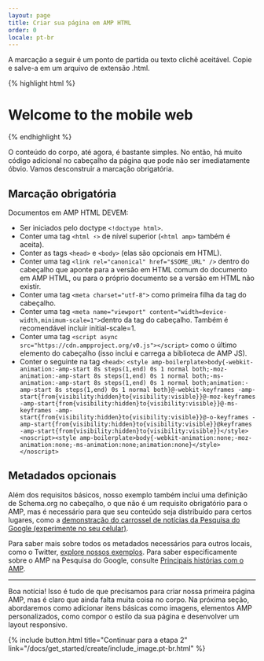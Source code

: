 ```yaml
---
layout: page
title: Criar sua página em AMP HTML
order: 0
locale: pt-br
---
```


A marcação a seguir é um ponto de partida ou texto clichê aceitável.
Copie e salve-a em um arquivo de extensão .html.

{% highlight html %}
<!doctype html>
<html amp lang="en">
  <head>
    <meta charset="utf-8">
    <title>Hello, AMPs</title>
    <link rel="canonical" href="http://example.ampproject.org/article-metadata.html" />
    <meta name="viewport" content="width=device-width,minimum-scale=1,initial-scale=1">
    <script type="application/ld+json">
      {
        "@context": "http://schema.org",
        "@type": "NewsArticle",
        "headline": "Open-source framework for publishing content",
        "datePublished": "2015-10-07T12:02:41Z",
        "image": [
          "logo.jpg"
        ]
      }
    </script>
    <style amp-boilerplate>body{-webkit-animation:-amp-start 8s steps(1,end) 0s 1 normal both;-moz-animation:-amp-start 8s steps(1,end) 0s 1 normal both;-ms-animation:-amp-start 8s steps(1,end) 0s 1 normal both;animation:-amp-start 8s steps(1,end) 0s 1 normal both}@-webkit-keyframes -amp-start{from{visibility:hidden}to{visibility:visible}}@-moz-keyframes -amp-start{from{visibility:hidden}to{visibility:visible}}@-ms-keyframes -amp-start{from{visibility:hidden}to{visibility:visible}}@-o-keyframes -amp-start{from{visibility:hidden}to{visibility:visible}}@keyframes -amp-start{from{visibility:hidden}to{visibility:visible}}</style><noscript><style amp-boilerplate>body{-webkit-animation:none;-moz-animation:none;-ms-animation:none;animation:none}</style></noscript>
    <script async src="https://cdn.ampproject.org/v0.js"></script>
  </head>
  <body>
    <h1>Welcome to the mobile web</h1>
  </body>
</html>
{% endhighlight %}

O conteúdo do corpo, até agora, é bastante simples. No então, há muito código adicional no cabeçalho da página que pode não ser imediatamente óbvio. Vamos desconstruir a marcação obrigatória.

## Marcação obrigatória

Documentos em AMP HTML DEVEM:

  - Ser iniciados pelo doctype `<!doctype html>`.
  - Conter uma tag `<html ⚡>` de nível superior (`<html amp>` também é aceita).
  - Conter as tags `<head>` e `<body>` (elas são opcionais em HTML).
  - Conter uma tag `<link rel="canonical" href="$SOME_URL" />` dentro do cabeçalho que aponte para a versão em HTML comum do documento em AMP HTML, ou para o próprio documento se a versão em HTML não existir.
  - Conter uma tag `<meta charset="utf-8">` como primeira filha da tag do cabeçalho.
  - Conter uma tag `<meta name="viewport" content="width=device-width,minimum-scale=1">`dentro da tag do cabeçalho. Também é recomendável incluir initial-scale=1.
  - Conter uma tag `<script async src="https://cdn.ampproject.org/v0.js"></script>` como o último elemento do cabeçalho (isso inclui e carrega a biblioteca de AMP JS).
  - Conter o seguinte na tag `<head>`:
    `<style amp-boilerplate>body{-webkit-animation:-amp-start 8s steps(1,end) 0s 1 normal both;-moz-animation:-amp-start 8s steps(1,end) 0s 1 normal both;-ms-animation:-amp-start 8s steps(1,end) 0s 1 normal both;animation:-amp-start 8s steps(1,end) 0s 1 normal both}@-webkit-keyframes -amp-start{from{visibility:hidden}to{visibility:visible}}@-moz-keyframes -amp-start{from{visibility:hidden}to{visibility:visible}}@-ms-keyframes -amp-start{from{visibility:hidden}to{visibility:visible}}@-o-keyframes -amp-start{from{visibility:hidden}to{visibility:visible}}@keyframes -amp-start{from{visibility:hidden}to{visibility:visible}}</style><noscript><style amp-boilerplate>body{-webkit-animation:none;-moz-animation:none;-ms-animation:none;animation:none}</style></noscript>`

## Metadados opcionais

Além dos requisitos básicos, nosso exemplo também inclui uma definição de Schema.org no cabeçalho, o que não é um requisito obrigatório para o AMP, mas é necessário para que seu conteúdo seja distribuído para certos lugares, como a [demonstração do carrossel de notícias da Pesquisa do Google (experimente no seu celular)](https://g.co/ampdemo).

Para saber mais sobre todos os metadados necessários para outros locais, como o Twitter, [explore nossos exemplos](https://github.com/ampproject/amphtml/tree/master/examples/metadata-examples). Para saber especificamente sobre o AMP na Pesquisa do Google, consulte [Principais histórias com o AMP](https://developers.google.com/structured-data/carousels/top-stories).

<hr>

Boa notícia! Isso é tudo de que precisamos para criar nossa primeira página AMP, mas é claro que ainda falta muita coisa no corpo. Na próxima seção, abordaremos como adicionar itens básicas como imagens, elementos AMP personalizados, como compor o estilo da sua página e desenvolver um layout responsivo.

{% include button.html title="Continuar para a etapa 2" link="/docs/get_started/create/include_image.pt-br.html" %}
